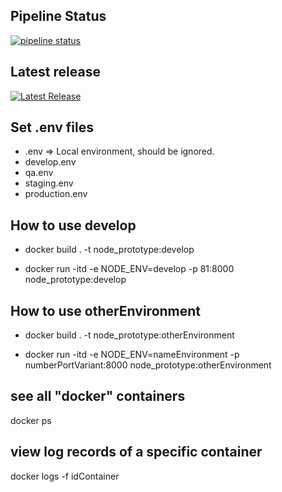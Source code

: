 ## Pipeline Status

[![pipeline status](https://gitlab.wiedii.co/lions/prototype-backend-node-mongodb/badges/develop/pipeline.svg)](https://gitlab.wiedii.co/lions/prototype-backend-node-mongodb/-/commits/develop)

## Latest release

[![Latest Release](https://gitlab.wiedii.co/lions/prototype-backend-node-mongodb/-/badges/release.svg)](https://gitlab.wiedii.co/lions/prototype-backend-node-mongodb/-/releases)

## Set .env files

+ .env => Local environment, should be ignored.
+ develop.env
+ qa.env
+ staging.env
+ production.env

## How to use develop

+ docker build . -t node_prototype:develop

+ docker run -itd -e NODE_ENV=develop -p 81:8000 node_prototype:develop

## How to use otherEnvironment

+ docker build . -t node_prototype:otherEnvironment

+ docker run -itd -e NODE_ENV=nameEnvironment -p numberPortVariant:8000 node_prototype:otherEnvironment

## see all "docker" containers
docker ps

## view log records of a specific container
docker logs -f idContainer